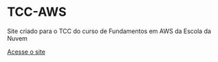 # TCC-AWS
Site criado para o TCC do curso de Fundamentos em AWS da Escola da Nuvem

<a href="https://ivcodingstuff.github.io/TCC-AWS/">Acesse o site</a>
